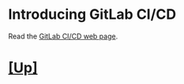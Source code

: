 # Introducing GitLab CI/CD

Read the [GitLab CI/CD web page](https://about.gitlab.com/features/gitlab-ci-cd/).

# [[Up]](../README.md)
